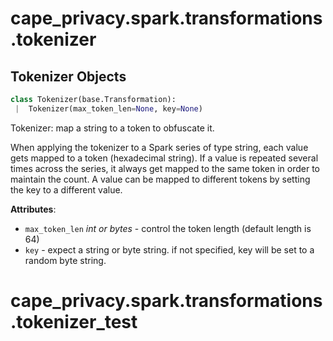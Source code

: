 <a name=".cape_privacy.spark.transformations.tokenizer"></a>
# cape\_privacy.spark.transformations.tokenizer

<a name=".cape_privacy.spark.transformations.tokenizer.Tokenizer"></a>
## Tokenizer Objects

```python
class Tokenizer(base.Transformation):
 |  Tokenizer(max_token_len=None, key=None)
```

Tokenizer: map a string to a token to obfuscate it.

When applying the tokenizer to a Spark series of type string,
each value gets mapped to a token (hexadecimal string).
If a value is repeated several times across the series, it always
get mapped to the same token in order to maintain the count.
A value can be mapped to different tokens by setting the key to a
different value.

**Attributes**:

- `max_token_len` _int or bytes_ - control the token length (default
  length is 64)
- `key` - expect a string or byte string. if not specified, key will
  be set to a random byte string.

<a name=".cape_privacy.spark.transformations.tokenizer_test"></a>
# cape\_privacy.spark.transformations.tokenizer\_test

